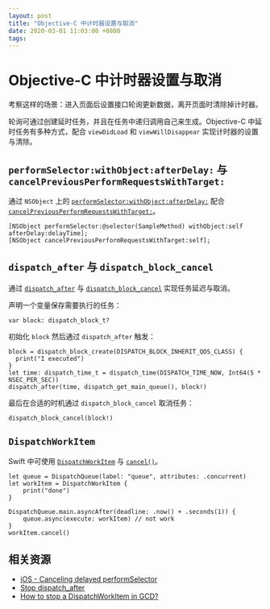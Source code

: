 ```yaml
---
layout: post
title: "Objective-C 中计时器设置与取消"
date: 2020-03-01 11:03:00 +0800
tags: 
---
```

    
# Objective-C 中计时器设置与取消

考察这样的场景：进入页面后设置接口轮询更新数据，离开页面时清除掉计时器。

轮询可通过创建延时任务，并且在任务中递归调用自己来生成。Objective-C 中延时任务有多种方式，配合 `viewDidLoad` 和 `viewWillDisappear` 实现计时器的设置与清除。

## `performSelector:withObject:afterDelay:` 与 `cancelPreviousPerformRequestsWithTarget:`

通过 `NSObject` 上的 [`performSelector:withObject:afterDelay:`](https://developer.apple.com/documentation/objectivec/nsobject/1416176-performselector?language=objc) 配合 [`cancelPreviousPerformRequestsWithTarget:`](https://kapeli.com/dash_share?docset_file=Apple_API_Reference&docset_name=Apple%20API%20Reference&path=dash-apple-api://load?request_key=hcVCAfekYt%23&platform=apple&repo=Main&source=https://developer.apple.com/documentation/objectivec/nsobject/1417611-cancelpreviousperformrequestswit?language=objc)。

```objc
[NSObject performSelector:@selector(SampleMethod) withObject:self afterDelay:delayTime];
[NSObject cancelPreviousPerformRequestsWithTarget:self];
```

## `dispatch_after` 与 `dispatch_block_cancel` 

通过 [`dispatch_after`](https://kapeli.com/dash_share?docset_file=Apple_API_Reference&docset_name=Apple%20API%20Reference&path=dash-apple-api://load?request_key=hcogKBJqmQ%23&platform=apple&repo=Main&source=https://developer.apple.com/documentation/dispatch/1452876-dispatch_after?language=objc) 与 [`dispatch_block_cancel`](https://developer.apple.com/documentation/dispatch/1431058-dispatch_block_cancel?language=objc#) 实现任务延迟与取消。

声明一个变量保存需要执行的任务：

```objc
var block: dispatch_block_t?
```

初始化 `block` 然后通过 `dispatch_after` 触发：

```objc
block = dispatch_block_create(DISPATCH_BLOCK_INHERIT_QOS_CLASS) {
  print("I executed")
}
let time: dispatch_time_t = dispatch_time(DISPATCH_TIME_NOW, Int64(5 * NSEC_PER_SEC))
dispatch_after(time, dispatch_get_main_queue(), block!)
```

最后在合适的时机通过 `dispatch_block_cancel` 取消任务：
```objc
dispatch_block_cancel(block!)
```

## `DispatchWorkItem`

Swift 中可使用 [`DispatchWorkItem`](https://developer.apple.com/documentation/dispatch/dispatchworkitem) 与 [`cancel()`](https://developer.apple.com/documentation/dispatch/dispatchworkitem/1780910-cancel)。

```objc
let queue = DispatchQueue(label: "queue", attributes: .concurrent)
let workItem = DispatchWorkItem {
    print("done")
}
    
DispatchQueue.main.asyncAfter(deadline: .now() + .seconds(1)) {
    queue.async(execute: workItem) // not work
}
workItem.cancel()
```

## 相关资源

- [iOS - Canceling delayed performSelector](https://coderwall.com/p/ochica/ios-canceling-delayed-performselector)
- [Stop dispatch_after](https://stackoverflow.com/a/37829673/1553656)
- [How to stop a DispatchWorkItem in GCD?](https://stackoverflow.com/questions/38370035/how-to-stop-a-dispatchworkitem-in-gcd)

    